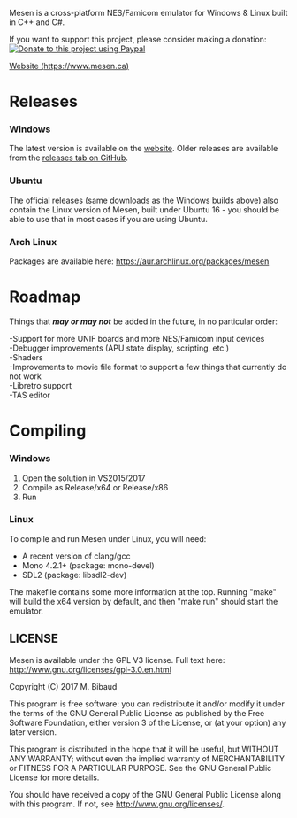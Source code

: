 Mesen is a cross-platform NES/Famicom emulator for Windows & Linux built in C++ and C#.

If you want to support this project, please consider making a donation:  
<a href="https://www.paypal.com/cgi-bin/webscr?cmd=_s-xclick&hosted_button_id=W97QP2LYC9H4W"><img src="https://www.paypalobjects.com/en_US/i/btn/btn_donate_LG.gif" title="Donate to this project using Paypal" alt="Donate to this project using Paypal"/></a>

[Website (https://www.mesen.ca)](https://www.mesen.ca)

# Releases #

### Windows ###

The latest version is available on the [website](https://www.mesen.ca).  Older releases are available from the [releases tab on GitHub](https://github.com/SourMesen/Mesen/releases).

### Ubuntu ###
The official releases (same downloads as the Windows builds above) also contain the Linux version of Mesen, built under Ubuntu 16 - you should be able to use that in most cases if you are using Ubuntu.

### Arch Linux ###  
Packages are available here: https://aur.archlinux.org/packages/mesen

# Roadmap #
Things that ***may or may not*** be added in the future, in no particular order:

-Support for more UNIF boards and more NES/Famicom input devices  
-Debugger improvements (APU state display, scripting, etc.)  
-Shaders  
-Improvements to movie file format to support a few things that currently do not work  
-Libretro support  
-TAS editor  

# Compiling #

### Windows ###
1) Open the solution in VS2015/2017
2) Compile as Release/x64 or Release/x86  
3) Run  

### Linux ###

To compile and run Mesen under Linux, you will need:
* A recent version of clang/gcc
* Mono 4.2.1+  (package: mono-devel)
* SDL2  (package: libsdl2-dev)

The makefile contains some more information at the top.  Running "make" will build the x64 version by default, and then "make run" should start the emulator.  


## LICENSE ##

Mesen is available under the GPL V3 license.  Full text here: http://www.gnu.org/licenses/gpl-3.0.en.html

Copyright (C) 2017 M. Bibaud


This program is free software: you can redistribute it and/or modify
it under the terms of the GNU General Public License as published by
the Free Software Foundation, either version 3 of the License, or
(at your option) any later version.

This program is distributed in the hope that it will be useful,
but WITHOUT ANY WARRANTY; without even the implied warranty of
MERCHANTABILITY or FITNESS FOR A PARTICULAR PURPOSE.  See the
GNU General Public License for more details.

You should have received a copy of the GNU General Public License
along with this program.  If not, see <http://www.gnu.org/licenses/>.
